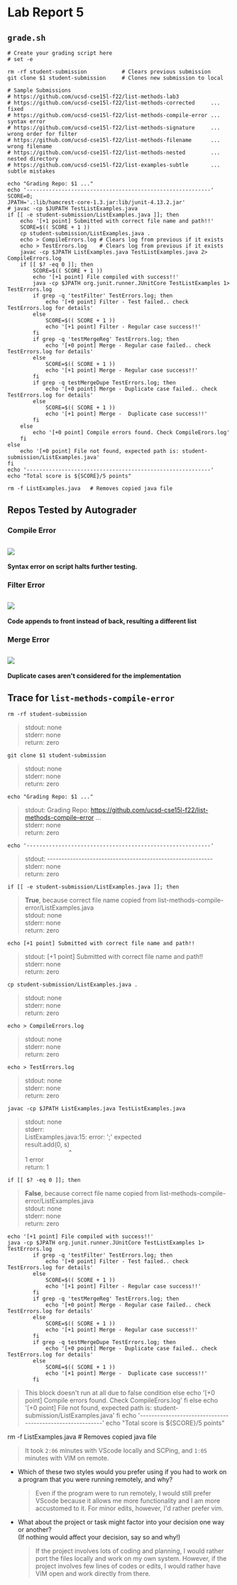 # Lab Report 5
## `grade.sh`
```
# Create your grading script here
# set -e

rm -rf student-submission           # Clears previous submission
git clone $1 student-submission     # Clones new submission to local

# Sample Submissions
# https://github.com/ucsd-cse15l-f22/list-methods-lab3
# https://github.com/ucsd-cse15l-f22/list-methods-corrected     ... fixed
# https://github.com/ucsd-cse15l-f22/list-methods-compile-error ... syntax error
# https://github.com/ucsd-cse15l-f22/list-methods-signature     ... wrong order for filter
# https://github.com/ucsd-cse15l-f22/list-methods-filename      ... wrong filename
# https://github.com/ucsd-cse15l-f22/list-methods-nested        ... nested directory
# https://github.com/ucsd-cse15l-f22/list-examples-subtle       ... subtle mistakes

echo "Grading Repo: $1 ..."
echo '----------------------------------------------------------'
SCORE=0;
JPATH='.:lib/hamcrest-core-1.3.jar:lib/junit-4.13.2.jar'
# javac -cp $JUPATH TestListExamples.java
if [[ -e student-submission/ListExamples.java ]]; then
    echo '[+1 point] Submitted with correct file name and path!!'
    SCORE=$(( SCORE + 1 ))
    cp student-submission/ListExamples.java .
    echo > CompileErrors.log # Clears log from previous if it exists
    echo > TestErrors.log    # Clears log from previous if it exists
    javac -cp $JPATH ListExamples.java TestListExamples.java 2> CompileErrors.log
    if [[ $? -eq 0 ]]; then
        SCORE=$(( SCORE + 1 ))
        echo '[+1 point] File compiled with success!!'
        java -cp $JPATH org.junit.runner.JUnitCore TestListExamples 1> TestErrors.log
        if grep -q 'testFilter' TestErrors.log; then
            echo '[+0 point] Filter - Test failed.. check TestErrors.log for details'
        else
            SCORE=$(( SCORE + 1 ))
            echo '[+1 point] Filter - Regular case success!!'
        fi
        if grep -q 'testMergeReg' TestErrors.log; then
            echo '[+0 point] Merge - Regular case failed.. check TestErrors.log for details'
        else
            SCORE=$(( SCORE + 1 ))
            echo '[+1 point] Merge - Regular case success!!'
        fi
        if grep -q testMergeDupe TestErrors.log; then
            echo '[+0 point] Merge - Duplicate case failed.. check TestErrors.log for details'
        else
            SCORE=$(( SCORE + 1 ))
            echo '[+1 point] Merge -  Duplicate case success!!'
        fi
    else
        echo '[+0 point] Compile errors found. Check CompileErors.log'
    fi
else
    echo '[+0 point] File not found, expected path is: student-submission/ListExamples.java'
fi
echo '----------------------------------------------------------'
echo "Total score is ${SCORE}/5 points"

rm -f ListExamples.java   # Removes copied java file
```

## Repos Tested by Autograder
### Compile Error
![](./compile.png)
---
**Syntax error on script halts further testing.**

### Filter Error
![](./filter.png)
---
**Code appends to front instead of back, resulting a different list**

### Merge Error
![](./merge.png)
---
**Duplicate cases aren't considered for the implementation**

## Trace for `list-methods-compile-error`

`rm -rf student-submission`
> stdout: none <br> stderr: none <br> return: zero

`git clone $1 student-submission`
> stdout: none <br> stderr: none <br> return: zero

`echo "Grading Repo: $1 ..."`
> stdout: Grading Repo: https://github.com/ucsd-cse15l-f22/list-methods-compile-error ... <br> stderr: none <br> return: zero

`echo '----------------------------------------------------------'`
> stdout: ---------------------------------------------------------- <br> stderr: none <br> return: zero

`if [[ -e student-submission/ListExamples.java ]]; then`
> **True**, because correct file name copied from list-methods-compile-error/ListExamples.java <br> stdout: none <br> stderr: none <br> return: zero

`echo [+1 point] Submitted with correct file name and path!!`
> stdout: [+1 point] Submitted with correct file name and path!! <br> stderr: none <br> return: zero

`cp student-submission/ListExamples.java .`
> stdout: none <br> stderr: none <br> return: zero

`echo > CompileErrors.log`
> stdout: none <br> stderr: none <br> return: zero

`echo > TestErrors.log`
> stdout: none <br> stderr: none <br> return: zero
    
`javac -cp $JPATH ListExamples.java TestListExamples.java`
> stdout: none <br> stderr: <br> ListExamples.java:15: error: ';' expected <br>         result.add(0, s)
<br>&nbsp;&nbsp;&nbsp;&nbsp;&nbsp;&nbsp;&nbsp;&nbsp;&nbsp;&nbsp;&nbsp;&nbsp;&nbsp;&nbsp;&nbsp;&nbsp;&nbsp;&nbsp;&nbsp;&nbsp;&nbsp;&nbsp;&nbsp;&nbsp; ^ <br> 1 error <br> return: 1

`if [[ $? -eq 0 ]]; then`
> **False**, because correct file name copied from list-methods-compile-error/ListExamples.java <br> stdout: none <br> stderr: none <br> return: zero

```
echo '[+1 point] File compiled with success!!'
java -cp $JPATH org.junit.runner.JUnitCore TestListExamples 1> TestErrors.log
        if grep -q 'testFilter' TestErrors.log; then
            echo '[+0 point] Filter - Test failed.. check TestErrors.log for details'
        else
            SCORE=$(( SCORE + 1 ))
            echo '[+1 point] Filter - Regular case success!!'
        fi
        if grep -q 'testMergeReg' TestErrors.log; then
            echo '[+0 point] Merge - Regular case failed.. check TestErrors.log for details'
        else
            SCORE=$(( SCORE + 1 ))
            echo '[+1 point] Merge - Regular case success!!'
        fi
        if grep -q testMergeDupe TestErrors.log; then
            echo '[+0 point] Merge - Duplicate case failed.. check TestErrors.log for details'
        else
            SCORE=$(( SCORE + 1 ))
            echo '[+1 point] Merge -  Duplicate case success!!'
        fi
```
> This block doesn't run at all due to false condition
    else
        echo '[+0 point] Compile errors found. Check CompileErors.log'
    fi
else
    echo '[+0 point] File not found, expected path is: student-submission/ListExamples.java'
fi
echo '----------------------------------------------------------'
echo "Total score is ${SCORE}/5 points"

rm -f ListExamples.java   # Removes copied java file


> It took `2:06` minutes with VScode locally and SCPing, and `1:05` minutes with VIM on remote.

* Which of these two styles would you prefer using if you had to work on a program that you were running remotely, and why?
  >Even if the program were to run remotely, I would still prefer VScode because it allows me more functionality and I am more accustomed to it.
For minor edits, however, I'd rather prefer vim.

* What about the project or task might factor into your decision one way or another? <br> (If nothing would affect your decision, say so and why!)
  >If the project involves lots of coding and planning, I would rather port the files locally and work on my own system. However, if the project involves few lines of codes or edits, I would rather have VIM open and work directly from there.
